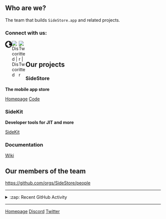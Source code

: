 <!-- 
Docs: How to use GitHub README and actions to auto-generate embedded content.
https://github.com/anuraghazra/github-readme-stats
https://www.youtube.com/watch?v=n6d4KHSKqGk
https://github.com/rahuldkjain/github-profile-readme-generator
 -->

## Who are we?

The team that builds `SideStore.app` and related projects.

### Connect with us:

<!--
[![Website](https://img.shields.io/website?label=sidestore.io&style=for-the-badge&url=https://sidestore.io)](https://sidestore.io)
[![Twitter Follow](https://img.shields.io/twitter/follow/sidestore_io?color=1DA1F2&logo=twitter&style=for-the-badge)](https://twitter.com/intent/follow?original_referer=https%3A%2F%2Fgithub.com%2Fsidestore&screen_name=sidestore)
[![GitHub Followers](https://img.shields.io/github/followers/sidestore?style=for-the-badge)]()
[![GitHub Sponsors](https://img.shields.io/github/sponsors/sidestore?style=for-the-badge
)]() 
-->

[<img align="left" alt="sidestore.io" width="22px" src="https://raw.githubusercontent.com/iconic/open-iconic/master/svg/globe.svg" />][website]
[<img align="left" alt="Discord | Discord" width="22px" src="https://cdn.jsdelivr.net/npm/simple-icons@v3/icons/discord.svg" />][discord]
[<img align="left" alt="Twitter | Twitter" width="22px" src="https://cdn.jsdelivr.net/npm/simple-icons@v3/icons/twitter.svg" />][twitter]

<br />
<br />

## Our projects

### SideStore

__The mobile app store__

[Homepage][website]
[Code][git.sidestore]

### SideKit

__Developer tools for JIT and more__

[SideKit][git.sidekit]

### Documentation

[Wiki][wiki]

## Our members of the team

https://github.com/orgs/SideStore/people

---

<details>
  <summary>:zap: Recent GitHub Activity</summary>

<!--START_SECTION:activity-->
1. 🗣 Commented on [#768](https://github.com/SideStore/SideStore/issues/768) in [SideStore/SideStore](https://github.com/SideStore/SideStore)
2. 🗣 Commented on [#734](https://github.com/SideStore/SideStore/issues/734) in [SideStore/SideStore](https://github.com/SideStore/SideStore)
3. 🗣 Commented on [#734](https://github.com/SideStore/SideStore/issues/734) in [SideStore/SideStore](https://github.com/SideStore/SideStore)
4. ❌ Closed PR [#278](https://github.com/SideStore/SideStore/pull/278) in [SideStore/SideStore](https://github.com/SideStore/SideStore)
5. ❌ Closed PR [#113](https://github.com/SideStore/SideStore/pull/113) in [SideStore/SideStore](https://github.com/SideStore/SideStore)
6. 🗣 Commented on [#45](https://github.com/SideStore/SideStore-Docs/issues/45) in [SideStore/SideStore-Docs](https://github.com/SideStore/SideStore-Docs)
7. 🗣 Commented on [#45](https://github.com/SideStore/SideStore-Docs/issues/45) in [SideStore/SideStore-Docs](https://github.com/SideStore/SideStore-Docs)
8. 🗣 Commented on [#45](https://github.com/SideStore/SideStore-Docs/issues/45) in [SideStore/SideStore-Docs](https://github.com/SideStore/SideStore-Docs)
9. 💪 Opened PR [#45](https://github.com/SideStore/SideStore-Docs/pull/45) in [SideStore/SideStore-Docs](https://github.com/SideStore/SideStore-Docs)
10. 💪 Opened PR [#44](https://github.com/SideStore/SideStore-Docs/pull/44) in [SideStore/SideStore-Docs](https://github.com/SideStore/SideStore-Docs)
11. 🎉 Merged PR [#43](https://github.com/SideStore/SideStore-Docs/pull/43) in [SideStore/SideStore-Docs](https://github.com/SideStore/SideStore-Docs)
12. 💪 Opened PR [#43](https://github.com/SideStore/SideStore-Docs/pull/43) in [SideStore/SideStore-Docs](https://github.com/SideStore/SideStore-Docs)
13. 🗣 Commented on [#41](https://github.com/SideStore/SideStore-Docs/issues/41) in [SideStore/SideStore-Docs](https://github.com/SideStore/SideStore-Docs)
14. 🗣 Commented on [#41](https://github.com/SideStore/SideStore-Docs/issues/41) in [SideStore/SideStore-Docs](https://github.com/SideStore/SideStore-Docs)
15. 🎉 Merged PR [#42](https://github.com/SideStore/SideStore-Docs/pull/42) in [SideStore/SideStore-Docs](https://github.com/SideStore/SideStore-Docs)
16. 💪 Opened PR [#42](https://github.com/SideStore/SideStore-Docs/pull/42) in [SideStore/SideStore-Docs](https://github.com/SideStore/SideStore-Docs)
17. 🎉 Merged PR [#41](https://github.com/SideStore/SideStore-Docs/pull/41) in [SideStore/SideStore-Docs](https://github.com/SideStore/SideStore-Docs)
18. 💪 Opened PR [#41](https://github.com/SideStore/SideStore-Docs/pull/41) in [SideStore/SideStore-Docs](https://github.com/SideStore/SideStore-Docs)
19. 🎉 Merged PR [#40](https://github.com/SideStore/SideStore-Docs/pull/40) in [SideStore/SideStore-Docs](https://github.com/SideStore/SideStore-Docs)
20. 🗣 Commented on [#40](https://github.com/SideStore/SideStore-Docs/issues/40) in [SideStore/SideStore-Docs](https://github.com/SideStore/SideStore-Docs)
<!--END_SECTION:activity-->

</details>

---

[Homepage][patreon] [Discord][discord] [Twitter][twitter]

<!--
- [Patreon][patreon]
- [OpenCollective][opencollective]
- [YouTube][youtube]
-->

[website]: https://sidestore.io
[wiki]: https://wiki.sidestore.io
[twitter]: https://twitter.com/sidestore_io
[discord]: https://discord.gg/sidestore-949183273383395328
[youtube]: https://youtube.com/TODO
[patreon]: https://www.patreon.com/SideStore
[opencollective]: https://opencollective.com/TODO
[git.sidestore]: https://github.com/SideStore/SideStore/
[git.sidekit]: https://github.com/SideStore/SideKit

